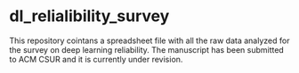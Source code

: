 # dl_relialibility_survey
This repository cointans a spreadsheet file with all the raw data analyzed for the survey on deep learning reliability.
The manuscript has been submitted to ACM CSUR and it is currently under revision.
